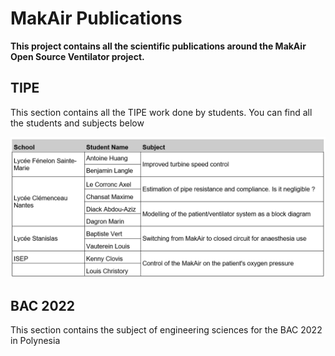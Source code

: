 # MakAir Publications

**This project contains all the scientific publications around the MakAir Open Source Ventilator project.**

## TIPE

This section contains all the TIPE work done by students. You can find all the students and subjects below

![Tableau des étudiants](https://github.com/LoanBoutry/TIPE/blob/cd2eb68c7ae77001b887860c6b24f63241d841e4/Student_TIPE.png)


## BAC 2022

This section contains the subject of engineering sciences for the BAC 2022 in Polynesia  
